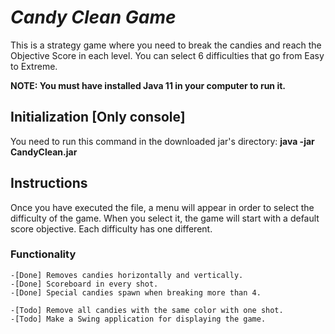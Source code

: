 # *Candy Clean Game*

This is a strategy game where you need to break the candies and reach the Objective Score in each level. You can select 6 difficulties that go from Easy to Extreme.

**NOTE: You must have installed Java 11 in your computer to run it.**

## Initialization [Only console]

You need to run this command in the downloaded jar's directory: **java -jar CandyClean.jar**

## Instructions

Once you have executed the file, a menu will appear in order to select the difficulty of the game. When you select it, the game will start with a default
score objective. Each difficulty has one different.

### Functionality

	-[Done] Removes candies horizontally and vertically.
	-[Done] ️Scoreboard in every shot.
	-[Done] Special candies spawn when breaking more than 4.

	-[Todo] Remove all candies with the same color with one shot.
	-[Todo] Make a Swing application for displaying the game.
